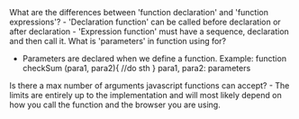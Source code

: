 <?>What are the differences between 'function declaration' and 'function expressions'?
  - 'Declaration function' can be called before declaration or after declaration
  - 'Expression function' must have a sequence, declaration and then call it.
<?>What is 'parameters' in function using for?
  - Parameters are declared when we define a function. Example:
    function checkSum (para1, para2){
      //do sth
    }
    para1, para2: parameters
<?>Is there a max number of arguments javascript functions can accept?
  - The limits are entirely up to the implementation and will most likely depend on how you call the function and the browser you are using.
